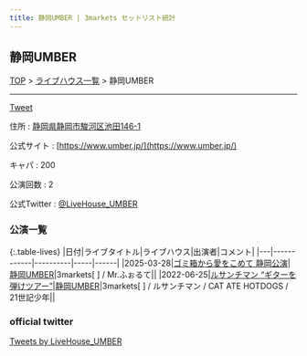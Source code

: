 ```yaml
---
title: 静岡UMBER | 3markets セットリスト統計
---
```

## 静岡UMBER

[TOP](/setlist/) > [ライブハウス一覧](livehouses.html) > 静岡UMBER

___

<a href="https://twitter.com/share?ref_src=twsrc%5Etfw" data-text="3markets[ ]セットリスト > 静岡UMBER" class="twitter-share-button" data-via="3markets" data-hashtags="3markets" data-related="3markets" data-show-count="false">Tweet</a>

住所
:    <a href="https://www.google.co.jp/maps/search/%E9%9D%99%E5%B2%A1%E7%9C%8C%E9%9D%99%E5%B2%A1%E5%B8%82%E9%A7%BF%E6%B2%B3%E5%8C%BA%E6%B1%A0%E7%94%B0146-1" rel="noopener noreferrer" target="_blank">静岡県静岡市駿河区池田146-1</a>

公式サイト
:    [https://www.umber.jp/](https://www.umber.jp/)

キャパ
:    200

公演回数
: 2


公式Twitter
: <a href="https://twitter.com/LiveHouse_UMBER">@LiveHouse_UMBER</a>


### 公演一覧

{:.table-lives}
|日付|ライブタイトル|ライブハウス|出演者|コメント|
|---|------------|----------|-----|------|
|<span class="nowrap">2025-03-28</span>|[ゴミ箱から愛をこめて 静岡公演](live187.html)|[静岡UMBER](livehouse021.html)|3markets[ ] / Mr.ふぉるて||
|<span class="nowrap">2022-06-25</span>|[ルサンチマン “ギターを弾けツアー”](live021.html)|[静岡UMBER](livehouse021.html)|3markets[ ] / ルサンチマン / CAT ATE HOTDOGS / 21世記少年||




### official twitter

<a class="twitter-timeline" href="https://twitter.com/LiveHouse_UMBER?ref_src=twsrc%5Etfw">Tweets by LiveHouse_UMBER</a> <script async src="https://platform.twitter.com/widgets.js" charset="utf-8"></script>


<script async src="https://platform.twitter.com/widgets.js" charset="utf-8"></script>